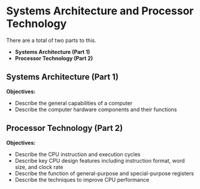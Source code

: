 # Systems Architecture and Processor Technology
There are a total of two parts to this. <br>
- **Systems Architecture (Part 1)**
- **Processor Technology (Part 2)**

## Systems Architecture (Part 1)
**Objectives:**
- Describe the general capabilities of a computer
- Describe the computer hardware components and their functions

## Processor Technology (Part 2)
**Objectives:**
- Describe the CPU instruction and execution cycles
- Describe key CPU design features including instruction format, word size, and clock rate
- Describe the function of general-purpose and special-purpose registers
- Describe the techniques to improve CPU performance







































